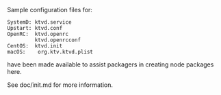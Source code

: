 Sample configuration files for:
```
SystemD: ktvd.service
Upstart: ktvd.conf
OpenRC:  ktvd.openrc
         ktvd.openrcconf
CentOS:  ktvd.init
macOS:    org.ktv.ktvd.plist
```
have been made available to assist packagers in creating node packages here.

See doc/init.md for more information.
